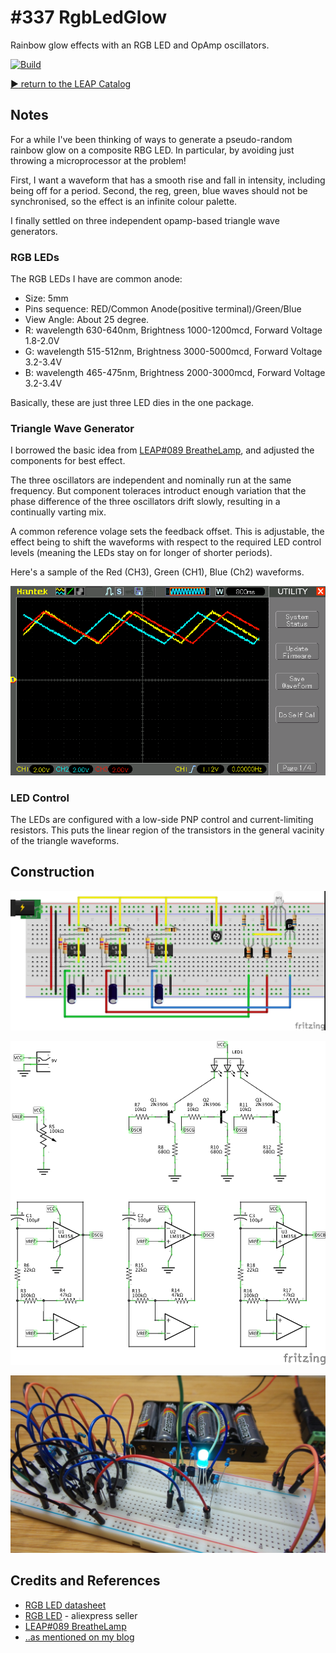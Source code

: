 # #337 RgbLedGlow

Rainbow glow effects with an RGB LED and OpAmp oscillators.

[![Build](http://img.youtube.com/vi/9PpOC6A96As/0.jpg)](http://www.youtube.com/watch?v=9PpOC6A96As)

[:arrow_forward: return to the LEAP Catalog](http://leap.tardate.com)

## Notes

For a while I've been thinking of ways to generate a pseudo-random rainbow glow on a composite RBG LED.
In particular, by avoiding just throwing a microprocessor at the problem!

First, I want a waveform that has a smooth rise and fall in intensity, including being off for a period.
Second, the reg, green, blue waves should not be synchronised, so the effect is an infinite colour palette.

I finally settled on three independent opamp-based triangle wave generators.

### RGB LEDs

The RGB LEDs I have are common anode:

* Size: 5mm
* Pins sequence: RED/Common Anode(positive terminal)/Green/Blue
* View Angle: About 25 degree.
* R: wavelength 630-640nm, Brightness 1000-1200mcd, Forward Voltage 1.8-2.0V
* G: wavelength 515-512nm, Brightness 3000-5000mcd, Forward Voltage 3.2-3.4V
* B: wavelength 465-475nm, Brightness 2000-3000mcd, Forward Voltage 3.2-3.4V

Basically, these are just three LED dies in the one package.

### Triangle Wave Generator

I borrowed the basic idea from [LEAP#089 BreatheLamp](../BreatheLamp), and adjusted the components for best effect.

The three oscillators are independent and nominally run at the same frequency. But component toleraces
introduct enough variation that the phase difference of the three oscillators drift slowly, resulting in a continually
varting mix.

A common reference volage sets the feedback offset. This is adjustable, the effect being to shift the waveforms with respect to the
required LED control levels (meaning the LEDs stay on for longer of shorter periods).

Here's a sample of the Red (CH3), Green (CH1), Blue (Ch2) waveforms.

![scope](./assets/scope.gif?raw=true)

### LED Control

The LEDs are configured with a low-side PNP control and current-limiting resistors.
This puts the linear region of the transistors in the general vacinity of the triangle waveforms.

## Construction

![Breadboard](./assets/RgbLedGlow_bb.jpg?raw=true)

![Schematic](./assets/RgbLedGlow_schematic.jpg?raw=true)

![Build](./assets/RgbLedGlow_build.jpg?raw=true)

## Credits and References
* [RGB LED datasheet](http://www.futurlec.com/LED/RGB5LED.shtml)
* [RGB LED](https://www.aliexpress.com/item/50pcs-4-pins-5mm-RGB-LED-full-color-Tri-Color-Common-Anode-LED-Red-Green-Blue/32802378189.html) - aliexpress seller
* [LEAP#089 BreatheLamp](../BreatheLamp)
* [..as mentioned on my blog](http://blog.tardate.com/2017/08/leap337-rgb-led-glow-with-opamps.html)

